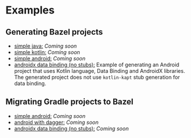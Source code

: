 # Examples

## Generating Bazel projects

- [simple java:]() _Coming soon_
- [simple kotlin:]() _Coming soon_
- [simple android:]() _Coming soon_
- [androidx data binding (no stubs):]() Example of generating an Android project that uses Kotlin language, Data Binding
  and AndroidX libraries. The generated project does not use `kotlin-kapt` stub generation for data binding.

## Migrating Gradle projects to Bazel

- [simple android:]() _Coming soon_
- [android with dagger:]() _Coming soon_
- [androidx data binding (no stubs):]() _Coming soon_
